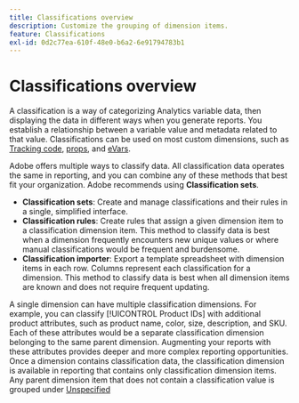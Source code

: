 ```yaml
---
title: Classifications overview
description: Customize the grouping of dimension items.
feature: Classifications
exl-id: 0d2c77ea-610f-48e0-b6a2-6e91794783b1
---
```

# Classifications overview

A classification is a way of categorizing Analytics variable data, then displaying the data in different ways when you generate reports. You establish a relationship between a variable value and metadata related to that value. Classifications can be used on most custom dimensions, such as [Tracking code](/help/components/dimensions/tracking-code.md), [props](/help/components/dimensions/prop.md), and [eVars](/help/components/dimensions/evar.md).

Adobe offers multiple ways to classify data. All classification data operates the same in reporting, and you can combine any of these methods that best fit your organization. Adobe recommends using **Classification sets**.

* **Classification sets**: Create and manage classifications and their rules in a single, simplified interface.
* **Classification rules**: Create rules that assign a given dimension item to a classification dimension item. This method to classify data is best when a dimension frequently encounters new unique values or where manual classifications would be frequent and burdensome.
* **Classification importer**: Export a template spreadsheet with dimension items in each row. Columns represent each classification for a dimension. This method to classify data is best when all dimension items are known and does not require frequent updating.

A single dimension can have multiple classification dimensions. For example, you can classify [!UICONTROL Product IDs] with additional product attributes, such as product name, color, size, description, and SKU. Each of these attributes would be a separate classification dimension belonging to the same parent dimension. Augmenting your reports with these attributes provides deeper and more complex reporting opportunities. Once a dimension contains classification data, the classification dimension is available in reporting that contains only classification dimension items. Any parent dimension item that does not contain a classification value is grouped under [Unspecified](/help/technotes/unspecified.md)
